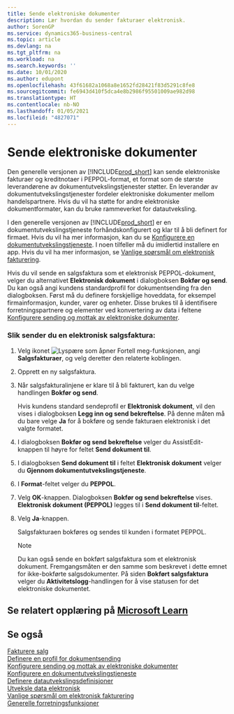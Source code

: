 ```yaml
---
title: Sende elektroniske dokumenter
description: Lær hvordan du sender fakturaer elektronisk.
author: SorenGP
ms.service: dynamics365-business-central
ms.topic: article
ms.devlang: na
ms.tgt_pltfrm: na
ms.workload: na
ms.search.keywords: ''
ms.date: 10/01/2020
ms.author: edupont
ms.openlocfilehash: 43f61682a1068a8e1652fd28421f83d5291c8fe8
ms.sourcegitcommit: fe6943d410f5dca4e8b2986f95501009ae982d98
ms.translationtype: HT
ms.contentlocale: nb-NO
ms.lasthandoff: 01/05/2021
ms.locfileid: "4827071"
---
```

# <a name="send-electronic-documents"></a>Sende elektroniske dokumenter

Den generelle versjonen av [!INCLUDE[prod_short](includes/prod_short.md)] kan sende elektroniske fakturaer og kreditnotaer i PEPPOL-format, et format som de største leverandørene av dokumentutvekslingstjenester støtter. En leverandør av dokumentutvekslingstjenester fordeler elektroniske dokumenter mellom handelspartnere. Hvis du vil ha støtte for andre elektroniske dokumentformater, kan du bruke rammeverket for datautveksling.  

 I den generelle versjonen av [!INCLUDE[prod_short](includes/prod_short.md)] er en dokumentutvekslingstjeneste forhåndskonfigurert og klar til å bli definert for firmaet. Hvis du vil ha mer informasjon, kan du se [Konfigurere en dokumentutvekslingstjeneste](across-how-to-set-up-a-document-exchange-service.md). I noen tilfeller må du imidlertid installere en app. Hvis du vil ha mer informasjon, se [Vanlige spørsmål om elektronisk fakturering](faq-electronic-invoicing.yml).  

 Hvis du vil sende en salgsfaktura som et elektronisk PEPPOL-dokument, velger du alternativet **Elektronisk dokument** i dialogboksen **Bokfør og send**. Du kan også angi kundens standardprofil for dokumentsending fra den dialogboksen. Først må du definere forskjellige hoveddata, for eksempel firmainformasjon, kunder, varer og enheter. Disse brukes til å identifisere forretningspartnere og elementer ved konvertering av data i feltene [Konfigurere sending og mottak av elektroniske dokumenter](across-how-to-set-up-electronic-document-sending-and-receiving.md).  

### <a name="to-send-an-electronic-sales-invoice"></a>Slik sender du en elektronisk salgsfaktura:

1. Velg ikonet ![Lyspære som åpner Fortell meg-funksjonen](media/ui-search/search_small.png "Fortell hva du vil gjøre"), angi **Salgsfakturaer**, og velg deretter den relaterte koblingen.  

2. Opprett en ny salgsfaktura.  

3. Når salgsfakturalinjene er klare til å bli fakturert, kan du velge handlingen **Bokfør og send**.  

     Hvis kundens standard sendeprofil er **Elektronisk dokument**, vil den vises i dialogboksen **Legg inn og send bekreftelse**. På denne måten må du bare velge **Ja** for å bokføre og sende fakturaen elektronisk i det valgte formatet.  

4. I dialogboksen **Bokfør og send bekreftelse** velger du AssistEdit-knappen til høyre for feltet **Send dokument til**.  

5. I dialogboksen **Send dokument til** i feltet **Elektronisk dokument** velger du **Gjennom dokumentutvekslingstjeneste**.  

6. I **Format**-feltet velger du **PEPPOL**.  

7. Velg **OK**-knappen. Dialogboksen **Bokfør og send bekreftelse** vises. **Elektronisk dokument (PEPPOL)** legges til i **Send dokument til**-feltet.  

8. Velg **Ja**-knappen.  

     Salgsfakturaen bokføres og sendes til kunden i formatet PEPPOL.  

    > [!NOTE]  
    >  Du kan også sende en bokført salgsfaktura som et elektronisk dokument. Fremgangsmåten er den samme som beskrevet i dette emnet for ikke-bokførte salgsdokumenter. På siden **Bokført salgsfaktura** velger du **Aktivitetslogg**-handlingen for å vise statusen for det elektroniske dokumentet.  

## <a name="see-related-training-at-microsoft-learn"></a>Se relatert opplæring på [Microsoft Learn](/learn/modules/electronic-documents-dynamics-365-business-central/index)

## <a name="see-also"></a>Se også

[Fakturere salg](sales-how-invoice-sales.md)  
[Definere en profil for dokumentsending](sales-how-setup-document-send-profiles.md)  
[Konfigurere sending og mottak av elektroniske dokumenter](across-how-to-set-up-electronic-document-sending-and-receiving.md)  
[Konfigurere en dokumentutvekslingstjeneste](across-how-to-set-up-a-document-exchange-service.md)  
[Definere datautvekslingsdefinisjoner](across-how-to-set-up-data-exchange-definitions.md)  
[Utveksle data elektronisk](across-data-exchange.md)  
[Vanlige spørsmål om elektronisk fakturering](faq-electronic-invoicing.yml)  
[Generelle forretningsfunksjoner](ui-across-business-areas.md)  
